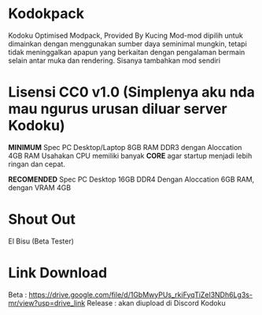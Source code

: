 # Kodokpack
 Kodoku Optimised Modpack, Provided By Kucing
 Mod-mod dipilih untuk dimainkan dengan menggunakan sumber daya seminimal mungkin, tetapi tidak meninggalkan apapun yang berkaitan dengan pengalaman bermain selain antar muka dan rendering. Sisanya tambahkan mod sendiri
 
# Lisensi CC0 v1.0 (Simplenya aku nda mau ngurus urusan diluar server Kodoku)
 **MINIMUM** Spec PC Desktop/Laptop 8GB RAM DDR3 dengan Aloccation 4GB RAM
 Usahakan CPU memiliki banyak **CORE** agar startup menjadi lebih ringan dan cepat.
 
 **RECOMENDED** Spec PC Desktop 16GB DDR4 Dengan Aloccation 6GB RAM, dengan VRAM 4GB

# Shout Out
 El Bisu (Beta Tester)

# Link Download
 Beta : https://drive.google.com/file/d/1GbMwyPUs_rkiFyqTiZel3NDh6Lg3s-mr/view?usp=drive_link
 Release : akan diupload di Discord Kodoku
